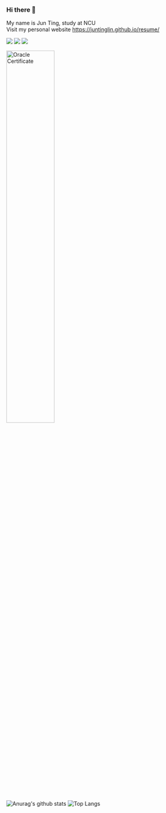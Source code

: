 ### Hi there 👋
My name is Jun Ting, study at NCU
<br>
Visit my personal website
https://juntinglin.github.io/resume/

![](https://img.shields.io/badge/license-java_OCA-green)
![](https://img.shields.io/badge/license-java_OCP-green)
![](https://img.shields.io/badge/license-JavaEE%20Web-blue)

<img width="50%" alt="Oracle Certificate" src="https://user-images.githubusercontent.com/92431095/178016604-f19e6fc6-0b74-455b-bc7b-a6a557849701.png">

![Anurag's github stats](https://github-readme-stats.vercel.app/api?username=JunTingLin&layout=compact)
![Top Langs](https://github-readme-stats.vercel.app/api/top-langs/?username=JunTingLin&layout=compact)




<!--
**JunTingLin/JunTingLin** is a ✨ _special_ ✨ repository because its `README.md` (this file) appears on your GitHub profile.

Here are some ideas to get you started:

- 🔭 I’m currently working on ...
- 🌱 I’m currently learning ...
- 👯 I’m looking to collaborate on ...
- 🤔 I’m looking for help with ...
- 💬 Ask me about ...
- 📫 How to reach me: ...
- 😄 Pronouns: ...
- ⚡ Fun fact: ...
-->
